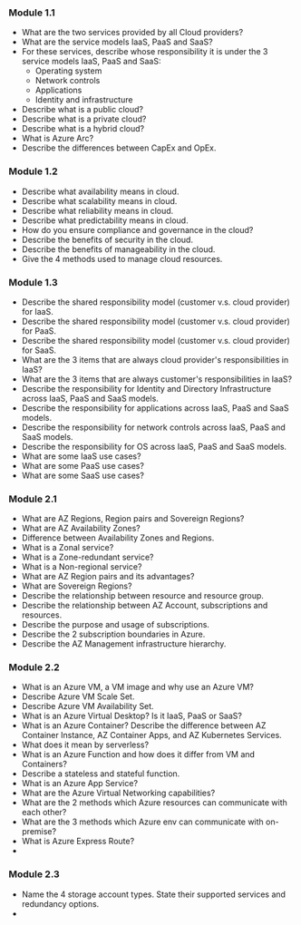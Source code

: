 ### Module 1.1
* What are the two services provided by all Cloud providers?
* What are the service models IaaS, PaaS and SaaS?
* For these services, describe whose responsibility it is under the 3 service models IaaS, PaaS and SaaS:
    * Operating system
    * Network controls
    * Applications
    * Identity and infrastructure
* Describe what is a public cloud?
* Describe what is a private cloud?
* Describe what is a hybrid cloud? 
* What is Azure Arc?
* Describe the differences between CapEx and OpEx.

### Module 1.2
* Describe what availability means in cloud.
* Describe what scalability means in cloud.
* Describe what reliability means in cloud.
* Describe what predictability means in cloud.
* How do you ensure compliance and governance in the cloud?
* Describe the benefits of security in the cloud. 
* Describe the benefits of manageability in the cloud. 
* Give the 4 methods used to manage cloud resources.

### Module 1.3
* Describe the shared responsibility model (customer v.s. cloud provider) for IaaS.
* Describe the shared responsibility model (customer v.s. cloud provider) for PaaS.
* Describe the shared responsibility model (customer v.s. cloud provider) for SaaS.
* What are the 3 items that are always cloud provider's responsibilities in IaaS?
* What are the 3 items that are always customer's responsibilities in IaaS?
* Describe the responsibility for Identity and Directory Infrastructure across IaaS, PaaS and SaaS models.
* Describe the responsibility for applications across IaaS, PaaS and SaaS models.
* Describe the responsibility for network controls across IaaS, PaaS and SaaS models.
* Describe the responsibility for OS across IaaS, PaaS and SaaS models.
* What are some IaaS use cases?
* What are some PaaS use cases?
* What are some SaaS use cases?

### Module 2.1
* What are AZ Regions, Region pairs and Sovereign Regions?
* What are AZ Availability Zones?
* Difference between Availability Zones and Regions.
* What is a Zonal service?
* What is a Zone-redundant service?
* What is a Non-regional service?
* What are AZ Region pairs and its advantages?
* What are Sovereign Regions?
* Describe the relationship between resource and resource group.
* Describe the relationship between AZ Account, subscriptions and resources.
* Describe the purpose and usage of subscriptions.
* Describe the 2 subscription boundaries in Azure. 
* Describe the AZ Management infrastructure hierarchy.

### Module 2.2 
* What is an Azure VM, a VM image and why use an Azure VM?
* Describe Azure VM Scale Set.
* Describe Azure VM Availability Set.
* What is an Azure Virtual Desktop? Is it IaaS, PaaS or SaaS?
* What is an Azure Container? Describe the difference between AZ Container Instance, AZ Container Apps, and AZ Kubernetes Services.
* What does it mean by serverless?
* What is an Azure Function and how does it differ from VM and Containers?
* Describe a stateless and stateful function.
* What is an Azure App Service?
* What are the Azure Virtual Networking capabilities?
* What are the 2 methods which Azure resources can communicate with each other?
* What are the 3 methods which Azure env can communicate with on-premise?
* What is Azure Express Route?
* 

### Module 2.3
* Name the 4 storage account types. State their supported services and redundancy options.
* 